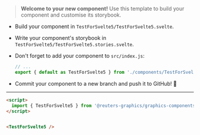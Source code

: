 > **Welcome to your new component!** Use this template to build your component and customise its storybook.

- Build your component in `TestForSvelte5/TestForSvelte5.svelte`.
- Write your component's storybook in `TestForSvelte5/TestForSvelte5.stories.svelte`.
- Don't forget to add your component to `src/index.js`:

  ```javascript
  // ...
  export { default as TestForSvelte5 } from './components/TestForSvelte5/TestForSvelte5.svelte';
  ```

- Commit your component to a new branch and push it to GitHub! 🏁

---

```html
<script>
  import { TestForSvelte5 } from '@reuters-graphics/graphics-components';
</script>


<TestForSvelte5 />
```
